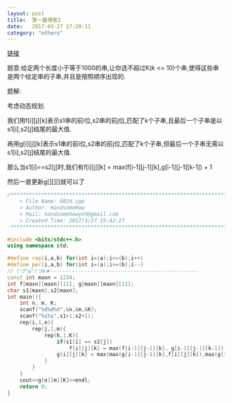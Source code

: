 ```yaml
---
layout: post
title:  第一篇博客2
date:   2017-03-27 17:20:11
category: "others"
---
```


[链接](http://codeforces.com/contest/682/problem/D)

题意:给定两个长度小于等于1000的串,让你选不超过K(k <= 10)个串,使得这些串是两个给定串的子串,并且是按照顺序出现的.

题解:

考虑动态规划.

我们用f[i][j][k]表示s1串的前i位,s2串的前j位,匹配了k个子串,且最后一个子串是以s1[i],s2[j]结尾的最大值.

再用g[i][j][k]表示s1串的前i位,s2串的前j位,匹配了k个子串,但最后一个子串无需以s1[i],s2[j]结尾的最大值.

那么当s1[i]==s2[j]时,我们有f[i][j][k] = max(f[i-1][j-1][k],g[i-1][j-1][k-1]) + 1

然后一直更新g[][][]就可以了

```c++
/*************************************************************************
    > File Name: 682d.cpp
    > Author: HandsomeHow
    > Mail: handsomehowyxh@gmail.com 
    > Created Time: 2017/3/27 15:42:27
 ************************************************************************/

#include <bits/stdc++.h>
using namespace std;

#define rep(i,a,b) for(int i=(a);i<=(b);i++)
#define per(i,a,b) for(int i=(a);i>=(b);i--)
// (づ°ω°)づe★------------------------------------------------
const int maxn = 1234;
int f[maxn][maxn][11], g[maxn][maxn][11];
char s1[maxn],s2[maxn];
int main(){
	int n, m, K;
	scanf("%d%d%d",&n,&m,&K);
	scanf("%s%s",s1+1,s2+1);
	rep(i,1,n){
		rep(j,1,m){
			rep(k,1,K){
				if(s1[i] == s2[j])
					f[i][j][k] = max(f[i-1][j-1][k], g[i-1][j-1][k-1]) + 1;
				g[i][j][k] = max(max(g[i-1][j-1][k],f[i][j][k]),max(g[i-1][j][k],g[i][j-1][k]));
			}
		}
	}
	cout<<g[n][m][K]<<endl;
	return 0;
}

```

